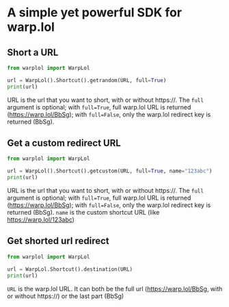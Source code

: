 # A simple yet powerful SDK for warp.lol

## Short a URL

```py
from warplol import WarpLol

url = WarpLol().Shortcut().getrandom(URL, full=True) 
print(url)
```
URL is the url that you want to short, with or without https://.
The `full` argument is optional; with `full=True`, full warp.lol URL is returned (https://warp.lol/BbSg); with `full=False`, only the warp.lol redirect key is returned (BbSg).

## Get a custom redirect URL
```py
from warplol import WarpLol

url = WarpLol().Shortcut().getcustom(URL, full=True, name="123abc") 
print(url)
```
URL is the url that you want to short, with or without https://.
The `full` argument is optional; with `full=True`, full warp.lol URL is returned (https://warp.lol/BbSg); with `full=False`, only the warp.lol redirect key is returned (BbSg).
`name` is the custom shortcut URL (like https://warp.lol/123abc)

## Get shorted url redirect

```py
from warplol import WarpLol

url = WarpLol.Shortcut().destination(URL)
print(url)
```

`URL` is the warp.lol URL. It can both be the full url (https://warp.lol/BbSg, with or without https://) or the last part (BbSg)

